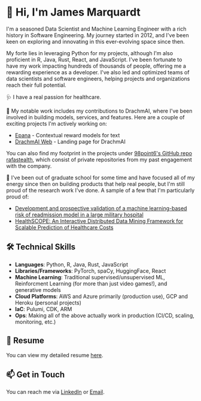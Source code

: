 # 👋 Hi, I'm James Marquardt

I'm a seasoned Data Scientist and Machine Learning Engineer with a rich history in Software Engineering. My journey started in 2012, and I've been keen on exploring and innovating in this ever-evolving space since then.

My forte lies in leveraging Python for my projects, although I'm also proficient in R, Java, Rust, React, and JavaScript. I've been fortunate to have my work impacting hundreds of thousands of people, offering me a rewarding experience as a developer. I've also led and optimized teams of data scientists and software engineers, helping projects and organizations reach their full potential.

🩺 I have a real passion for healthcare. 

🔭 My notable work includes my contributions to DrachmAI, where I've been involved in building models, services, and features. Here are a couple of exciting projects I'm actively working on:

- [Epana](https://github.com/drachmai/epana) - Contextual reward models for text
- [DrachmAI Web](https://github.com/drachmai/drachmai-web) - Landing page for DrachmAI

You can also find my footprint in the projects under [98point6's GitHub repo rafastealth](https://github.com/rafastealth), which consist of private repositories from my past engagement with the company.

📰 I've been out of graduate school for some time and have focused all of my energy since then on building products that help real people, but I'm still proud of the research work I've done. A sample of a few that I'm particularly proud of:
- [Development and prospective validation of a machine learning-based risk of readmission model in a large military hospital](https://www.thieme-connect.com/products/ejournals/html/10.1055/s-0039-1688553)
- [HealthSCOPE: An Interactive Distributed Data Mining Framework for Scalable Prediction of Healthcare Costs](https://ieeexplore.ieee.org/abstract/document/7022740)

## 🛠️ Technical Skills 

- **Languages**: Python, R, Java, Rust, JavaScript
- **Libraries/Frameworks**: PyTorch, spaCy, HuggingFace, React
- **Machine Learning**: Traditional supervised/unsupervised ML, Reinforcment Learning (for more than just video games!), and generative models
- **Cloud Platforms**: AWS and Azure primarily (production use), GCP and Heroku (personal projects)
- **IaC**: Pulumi, CDK, ARM
- **Ops**: Making all of the above actually work in production (CI/CD, scaling, monitoring, etc.)

## 📜 Resume 

You can view my detailed resume [here](https://github.com/thejamesmarq/thejamesmarq/blob/main/resume.pdf). 

## 📫 Get in Touch

You can reach me via [LinkedIn](https://www.linkedin.com/in/james-marquardt/) or [Email](jamarq@uw.edu).
